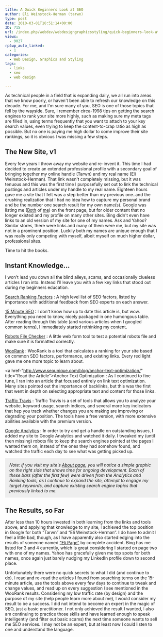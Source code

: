 ```yaml
---
title: A Quick Beginners Look at SEO
author: Eli Weinstock-Herman (tarwn)
type: post
date: 2010-03-01T10:51:14+00:00
ID: 715
url: /index.php/webdev/webdesigngraphicsstyling/quick-beginners-look-at-seo/
views:
  - 9027
rp4wp_auto_linked:
  - 1
categories:
  - Web Design, Graphics and Styling
tags:
  - links
  - seo
  - web design

---
```

As technical people in a field that is expanding daily, we all run into areas that we know poorly, or haven't been able to refresh our knowledge on this decade. For me, and I'm sure many of you, SEO is one of those topics that fell by the wayside. Sure, I remember circa-1998 tips on getting the search engines to rank your site more highly, such as making sure my meta tags are filled in, using terms frequently that you want to attach to your key search values, even trying to keep the content-to-crap ratio as high as possible. But no one is paying me high dollar to come improve their site rankings, so it is obvious I was missing a few steps. 

## The New Site, v1

Every few years I throw away my website and re-invent it. This time I had decided to create an extended professional profile with a secondary goal of bringing together my online handle (Tarwn) and my real name (Eli Weinstock-Herman). That link wasn't completely missing, but it was tenuous and this was the first time I purposefully set out to link the technical postings and articles under my handle to my real name. Eighteen hours gave me a site that I felt was a step better than my previous one..and the crushing realization that I had no idea how to capture my personal brand and be the number one search result for my own name(s). Google was listing me ([Both][1] of [me][2]) on the front page, but for older content that no longer existed and my profile on many other sites. Bing didn't even have links to an old version of my site for one of my names. Ask and Yahoo? Similar stores, there were links and many of them were me, but my site was not in a prominent position. Luckily both my names are unique enough that I was really only competing with myself, albeit myself on much higher dollar, professional sites.

Time to hit the books.

## Instant Knowledge...

I won't lead you down all the blind alleys, scams, and occasionally clueless articles I ran into. Instead I'll leave you with a few key links that stood out during my beginners education.

[Search Ranking Factors][3]
:   A high level list of SEO factors, listed by importance with additional feedback from SEO experts on each answer.

[15 Minute SEO][4]
:   I don't know how up to date this article is, but wow. Everything you need to know, nicely packaged in one humongous table. After reading through this table (and various articles when I googled common terms), I immediately started rethinking my content. 

[Robots File Checker][5]
:   A little web form tool to test a potential robots file and make sure it is formatted correctly.

[WooRank][6]
:   WooRank is a tool that calculates a ranking for your site based on common SEO factors, performance, and existing links. Every red light gave me one more topic to learn about.

<a href-"http://www.seounique.com/blog/anchor-text-optimization/" title="Read the Article">Anchor Text Optimization</a>
:   As I continued to fine tune, I ran into an article that focused entirely on link text optimization. Many sites pointed out the importance of backlinks, but this was the first that went in depth on selecting appropriate text and content for those links.

[Traffic Travis][7]
:   Traffic Travis is a set of tools that allows you to analyze your website, keyword usage, search indices, and several more key indicators that hep you track whether changes you are making are improving or degrading your position. The tools have a free version, with more extensive abilities available with the premium version.

[Google Analytics][8]
:   In order to try and get a handle on outstanding issues, I added my site to Google Analytics and watched it daily. I tweaked my (until then missing) robots file to keep the search engines pointed at the pages I wanted them on, instead of the ones they had somehow found, and watched the traffic each day to see what was getting picked up.

<div style="background-color: #eeeeee; padding: 1em; font-style: italic">
  Note: if you visit my site's <a href="http://tiernok.com" title="Tarwn's About Site page">About page</a>, you will notice a simple graphic on the right side that shows time for ongoing development. Each of these bars (after the first few) were driven from the Analytics and Ranking tools, as I continue to expand the site, attempt to engage my target keywords, and capture existing search engine topics that previously linked to me.
</div>



## The Results, so Far

After less than 10 hours invested in both learning from the links and tools above, and applying that knowledge to my site, I achieved the top position in Google for both “Tarwn” and “Eli Weinstock-Herman”. I do have to admit I feel a little bad, though, as I have apparently also started edging into the results of someone named [“Eli Page”][9] by complete accident. Bing has me listed for 3 and 4 currently, which is great considering I started on page two with one of my names. Yahoo has gracefully given me top spots for both names, once again just barely nudging my LinkedIn profile down to second place. 

Unfortunately there were no quick secrets to what I did (and continue to do). I read and re-read the articles I found from searching terms on the 15-minute article, use the tools above every few days to continue to tweak and change values, and read up on every suggestion I see mentioned in the WooRank results. Considering my low traffic rate (by design) and the purpose of my site (help people learn more about me), I would consider my result to be a success. I did not intend to become an expert in the magic of SEO, just a basic practitioner. I not only achieved the result I wanted, I also am continuing to practice those skills and have learned enough to speak intelligently (and filter out basic scams) the next time someone wants to sell me SEO services. I may not be an expert, but at least now I could listen to one and understand the language.

 [1]: http://www.google.com/search?q=tarwn "Google results for Tarwn"
 [2]: http://www.google.com/search?q=eli+weinstock-herman "Google results for Eli Weinstock-Herman"
 [3]: http://www.seomoz.org/article/search-ranking-factors "read the Article"
 [4]: http://www.webconfs.com/15-minute-seo.php "Read the Article"
 [5]: http://tool.motoricerca.info/robots-checker.phtml "To the Checker!"
 [6]: http://woorank.com "Visit the WooRank site"
 [7]: http://www.traffictravis.com/ "Visit the TrafficTravis site"
 [8]: http://google.com/analytics "Visit Google Analytics"
 [9]: http://www.google.com/search?q=eli+page "Try the google search"